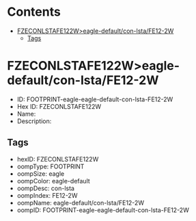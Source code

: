 



Contents
========

* [FZECONLSTAFE122W>eagle-default/con-lsta/FE12-2W](#fzeconlstafe122weagle-defaultcon-lstafe12-2w)
	* [Tags](#tags)

# FZECONLSTAFE122W>eagle-default/con-lsta/FE12-2W

- ID: FOOTPRINT-eagle-eagle-default-con-lsta-FE12-2W
- Hex ID: FZECONLSTAFE122W
- Name: 
- Description: 

## Tags

- hexID: FZECONLSTAFE122W
- oompType: FOOTPRINT
- oompSize: eagle
- oompColor: eagle-default
- oompDesc: con-lsta
- oompIndex: FE12-2W
- oompName: eagle-default/con-lsta/FE12-2W
- oompID: FOOTPRINT-eagle-eagle-default-con-lsta-FE12-2W
